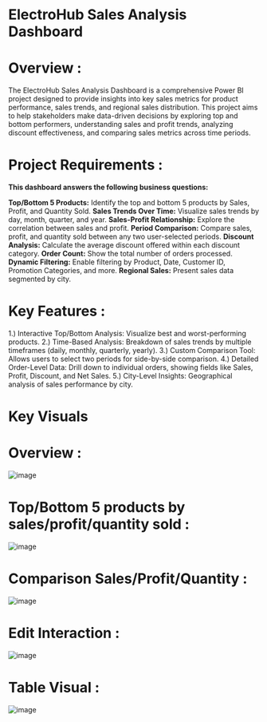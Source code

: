 # ElectroHub Sales Analysis Dashboard

# Overview : 

The ElectroHub Sales Analysis Dashboard is a comprehensive Power BI project designed to provide insights into key sales metrics for product performance, sales trends, and regional sales distribution. This project aims to help stakeholders make data-driven decisions by exploring top and bottom performers, understanding sales and profit trends, analyzing discount effectiveness, and comparing sales metrics across time periods.

# Project Requirements :

**This dashboard answers the following business questions:**

**Top/Bottom 5 Products:** Identify the top and bottom 5 products by Sales, Profit, and Quantity Sold.
**Sales Trends Over Time:** Visualize sales trends by day, month, quarter, and year.
**Sales-Profit Relationship:** Explore the correlation between sales and profit.
**Period Comparison:** Compare sales, profit, and quantity sold between any two user-selected periods.
**Discount Analysis:** Calculate the average discount offered within each discount category.
**Order Count:** Show the total number of orders processed.
**Dynamic Filtering:** Enable filtering by Product, Date, Customer ID, Promotion Categories, and more.
**Regional Sales:** Present sales data segmented by city.

# Key Features : 

1.) Interactive Top/Bottom Analysis: Visualize best and worst-performing products.
2.) Time-Based Analysis: Breakdown of sales trends by multiple timeframes (daily, monthly, quarterly, yearly).
3.) Custom Comparison Tool: Allows users to select two periods for side-by-side comparison.
4.) Detailed Order-Level Data: Drill down to individual orders, showing fields like Sales, Profit, Discount, and Net Sales.
5.) City-Level Insights: Geographical analysis of sales performance by city.

# Key Visuals

# Overview :

![image](https://github.com/user-attachments/assets/34a454ee-db40-4289-b184-5d98246cb9c8)


# Top/Bottom 5 products by sales/profit/quantity sold :

![image](https://github.com/user-attachments/assets/9918d983-0350-49df-bb3a-b23cbd510c2f)


# Comparison Sales/Profit/Quantity :

![image](https://github.com/user-attachments/assets/953c42df-c6a8-42b7-9d52-6130248d8ba3)


# Edit Interaction :

![image](https://github.com/user-attachments/assets/f82c978d-29f4-4fdf-8130-37acded6c920)


# Table Visual : 

![image](https://github.com/user-attachments/assets/394be0df-5bb6-4077-b886-61267fd193cf)

